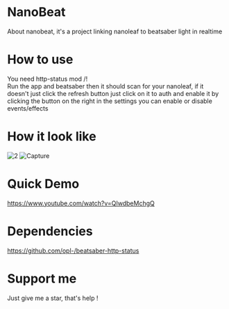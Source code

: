 # NanoBeat

About nanobeat, it's a project linking nanoleaf to beatsaber light in realtime

# How to use

You need http-status mod /!\
Run the app and beatsaber then it should scan for your nanoleaf, if it doesn't just click the refresh button just click on it to auth and enable it by clicking the button on the right in the settings you can enable or disable events/effects

# How it look like

![2](https://user-images.githubusercontent.com/64601123/145652226-dc48ddda-f513-4a62-9924-eb4bbca4c9f0.PNG)
![Capture](https://user-images.githubusercontent.com/64601123/145652227-aad048e3-92e8-4aee-bac2-73d1d61d75c1.PNG)

# Quick Demo

https://www.youtube.com/watch?v=QIwdbeMchgQ

# Dependencies

https://github.com/opl-/beatsaber-http-status

# Support me
Just give me a star, that's help !
